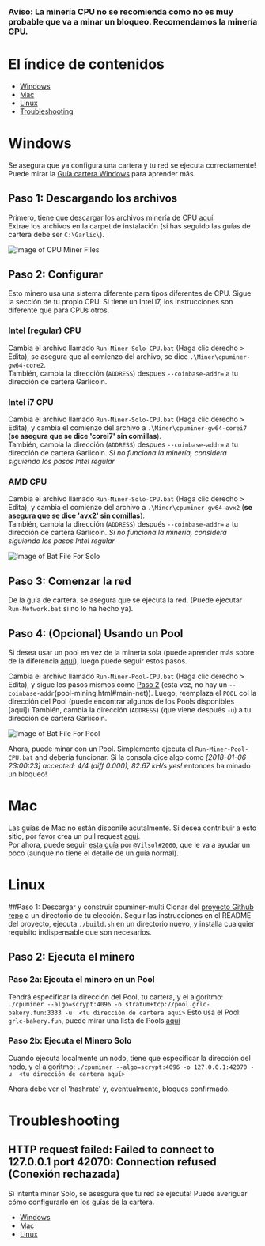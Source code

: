 ### Aviso: La minería CPU no se recomienda como no es muy probable que va a minar un bloqueo. Recomendamos la minería GPU.

# El índice de contenidos
- [Windows](#windows)
- [Mac](#mac)
- [Linux](#linux)
- [Troubleshooting](#troubleshooting)

# Windows
Se asegura que ya configura una cartera y tu red se ejecuta correctamente!
Puede mirar la [Guía cartera Windows](wallet-win.html) para aprender más.

## Paso 1: Descargando los archivos
Primero, tiene que descargar los archivos minería de CPU [aquí](ROOT/files/miner-cpu-win.zip).  
Extrae los archivos en la carpet de instalación (si has seguido las guías de cartera debe ser `C:\Garlic\`).

![Image of CPU Miner Files](https://i.imgur.com/6Nwy2dC.png)

## Paso 2: Configurar
Esto minero usa una sistema diferente para tipos diferentes de CPU. Sigue la sección de tu propio CPU.
Si tiene un Intel i7, los instrucciones son diferente que para CPUs otros. 


### Intel (regular) CPU
Cambia el archivo llamado `Run-Miner-Solo-CPU.bat` (Haga clic derecho > Edita), se asegura que al comienzo del archivo, se dice `.\Miner\cpuminer-gw64-core2`.  
También, cambia la dirección (`ADDRESS`) despues `--coinbase-addr=` a tu dirección de cartera Garlicoin.

### Intel i7 CPU
Cambia el archivo llamado `Run-Miner-Solo-CPU.bat` (Haga clic derecho > Edita), y cambia el comienzo del archivo a `.\Miner\cpuminer-gw64-corei7` (**se asegura que se dice 'corei7' sin comillas**).  
También, cambia la dirección (`ADDRESS`) despues `--coinbase-addr=` a tu dirección de cartera Garlicoin.
*Si no funciona la minería, considera siguiendo los pasos Intel regular*

### AMD CPU
Cambia el archivo llamado `Run-Miner-Solo-CPU.bat` (Haga clic derecho > Edita), y cambia el comienzo del archivo a `.\Miner\cpuminer-gw64-avx2` (**se asegura que se dice 'avx2' sin comillas**).  
También, cambia la dirección (`ADDRESS`) después `--coinbase-addr=` a tu dirección de cartera Garlicoin.
*Si no funciona la minería, considera siguiendo los pasos Intel regular*

![Image of Bat File For Solo](https://i.imgur.com/n6CyWMp.png)

## Paso 3: Comenzar la red
De la guía de cartera. se asegura que se ejecuta la red. (Puede ejecutar `Run-Network.bat` si no lo ha hecho ya).  

## Paso 4: (Opcional) Usando un Pool
Si desea usar un pool en vez de la minería sola (puede aprender más sobre de la diferencia [aquí](how-to-mine.html#solo-vs-pool)), luego puede seguir estos pasos.
<br>

Cambia el archivo llamado `Run-Miner-Pool-CPU.bat` (Haga clic derecho > Edita), y sigue los pasos mismos como [Paso 2](#step-2-set-up) (esta vez, no hay un `--coinbase-addr`(pool-mining.html#main-net)).
Luego, reemplaza el `POOL` col la dirección del Pool (puede encontrar algunos de los Pools disponibles [aquí])
También, cambia la dirección (`ADDRESS`) (que viene después `-u`) a tu dirección de cartera Garlicoin.

![Image of Bat File For Pool](https://i.imgur.com/puFRTqU.png)
<br>

Ahora, puede minar con un Pool. Simplemente ejecuta el `Run-Miner-Pool-CPU.bat` and debería funcionar.
Si la consola dice algo como *[2018-01-06 23:00:23] accepted: 4/4 (diff 0.000), 82.67 kH/s yes!* entonces ha minado un bloqueo! 

# Mac
Las guías de Mac no están disponile acutalmente. Si desea contribuir a esto sitio, por favor crea un pull request [aquí](https://github.com/PandawanFr/GarlicoinHelp/pulls).  
Por ahora, puede seguir [esta guía](https://pastebin.com/p1RksRwb) por `@Vilsol#2060`, que le va a ayudar un poco (aunque no tiene el detalle de un guía normal).

# Linux

##Paso 1: Descargar y construir cpuminer-multi
Clonar del [proyecto Github repo](https://github.com/tpruvot/cpuminer-multi) a un directorio de tu elección. Seguir las instrucciones en el README del proyecto, ejecuta `./build.sh` en un directorio nuevo, y installa cualquier requisito indispensable que son necesarios.

## Paso 2: Ejecuta el minero

### Paso 2a: Ejecuta el minero en un Pool
Tendrá especificar la dirección del Pool, tu cartera, y el algoritmo:
`./cpuminer --algo=scrypt:4096 -o stratum+tcp://pool.grlc-bakery.fun:3333 -u  <tu dirección de cartera aquí>`
Esto usa el Pool: `grlc-bakery.fun`, puede mirar una lista de Pools [aquí](pool-mining.html#main-net)

### Paso 2b: Ejecuta el Minero Solo
Cuando ejecuta localmente un nodo, tiene que especificar la dirección del nodo, y el algoritmo:
`./cpuminer --algo=scrypt:4096 -o 127.0.0.1:42070 -u  <tu dirección de cartera aquí>`

Ahora debe ver el 'hashrate' y, eventualmente, bloques confirmado.

# Troubleshooting

## HTTP request failed: Failed to connect to 127.0.0.1 port 42070: Connection refused (Conexión rechazada)
Si intenta minar Solo, se asesgura que tu red se ejecuta! Puede averiguar cómo configurarlo en los guías de la cartera.
- [Windows](./wallet-win.html)
- [Mac](./wallet-mac.html)
- [Linux](./wallet-nix.html)
